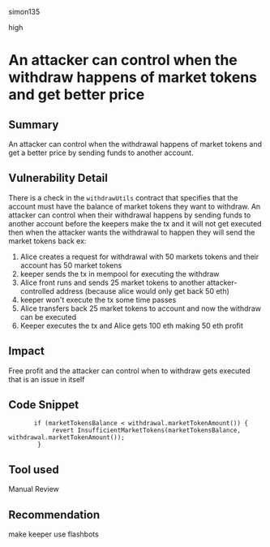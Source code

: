 simon135

high

# An attacker can control when the withdraw happens of market tokens and get better price

## Summary
An attacker can control when the withdrawal happens of market tokens and get a better price by sending funds to another account.
## Vulnerability Detail
There is a check in the `withdrawUtils` contract that specifies that the account must have the balance of market tokens they want to withdraw.
An attacker can control when their withdrawal happens by  sending funds to another account before the keepers make the tx and it will not get executed then when the attacker wants the withdrawal to happen they will send the market tokens back
ex:
1. Alice  creates a request for withdrawal with 50 markets tokens and their account has 50 market tokens
2.  keeper sends the tx in mempool  for executing the withdraw 
3. Alice front runs and sends 25 market tokens to another attacker-controlled address  (because alice would only get back 50 eth)
4. keeper won't execute the tx
some time passes
5. Alice transfers back 25 market tokens to account and now the withdraw can be executed 
6. Keeper executes the tx and Alice gets 100 eth making 50 eth profit 
## Impact
Free profit and the attacker can control when to withdraw gets executed that is an issue in itself  
## Code Snippet
```solidity
       if (marketTokensBalance < withdrawal.marketTokenAmount()) {
            revert InsufficientMarketTokens(marketTokensBalance, withdrawal.marketTokenAmount());
        }
```

## Tool used

Manual Review

## Recommendation
make keeper use flashbots